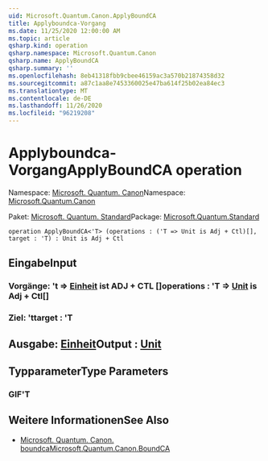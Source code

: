 ```yaml
---
uid: Microsoft.Quantum.Canon.ApplyBoundCA
title: Applyboundca-Vorgang
ms.date: 11/25/2020 12:00:00 AM
ms.topic: article
qsharp.kind: operation
qsharp.namespace: Microsoft.Quantum.Canon
qsharp.name: ApplyBoundCA
qsharp.summary: ''
ms.openlocfilehash: 8eb41318fbb9cbee46159ac3a570b21874358d32
ms.sourcegitcommit: a87c1aa8e7453360025e47ba614f25b02ea84ec3
ms.translationtype: MT
ms.contentlocale: de-DE
ms.lasthandoff: 11/26/2020
ms.locfileid: "96219208"
---
```

# <a name="applyboundca-operation"></a><span data-ttu-id="5a937-102">Applyboundca-Vorgang</span><span class="sxs-lookup"><span data-stu-id="5a937-102">ApplyBoundCA operation</span></span>

<span data-ttu-id="5a937-103">Namespace: [Microsoft. Quantum. Canon](xref:Microsoft.Quantum.Canon)</span><span class="sxs-lookup"><span data-stu-id="5a937-103">Namespace: [Microsoft.Quantum.Canon](xref:Microsoft.Quantum.Canon)</span></span>

<span data-ttu-id="5a937-104">Paket: [Microsoft. Quantum. Standard](https://nuget.org/packages/Microsoft.Quantum.Standard)</span><span class="sxs-lookup"><span data-stu-id="5a937-104">Package: [Microsoft.Quantum.Standard](https://nuget.org/packages/Microsoft.Quantum.Standard)</span></span>




```qsharp
operation ApplyBoundCA<'T> (operations : ('T => Unit is Adj + Ctl)[], target : 'T) : Unit is Adj + Ctl
```


## <a name="input"></a><span data-ttu-id="5a937-105">Eingabe</span><span class="sxs-lookup"><span data-stu-id="5a937-105">Input</span></span>

### <a name="operations--t--unit--is-adj--ctl"></a><span data-ttu-id="5a937-106">Vorgänge: 't => [Einheit](xref:microsoft.quantum.lang-ref.unit)  ist ADJ + CTL []</span><span class="sxs-lookup"><span data-stu-id="5a937-106">operations : 'T => [Unit](xref:microsoft.quantum.lang-ref.unit)  is Adj + Ctl[]</span></span>




### <a name="target--t"></a><span data-ttu-id="5a937-107">Ziel: 't</span><span class="sxs-lookup"><span data-stu-id="5a937-107">target : 'T</span></span>





## <a name="output--unit"></a><span data-ttu-id="5a937-108">Ausgabe: [Einheit](xref:microsoft.quantum.lang-ref.unit)</span><span class="sxs-lookup"><span data-stu-id="5a937-108">Output : [Unit](xref:microsoft.quantum.lang-ref.unit)</span></span>



## <a name="type-parameters"></a><span data-ttu-id="5a937-109">Typparameter</span><span class="sxs-lookup"><span data-stu-id="5a937-109">Type Parameters</span></span>

### <a name="t"></a><span data-ttu-id="5a937-110">GIF</span><span class="sxs-lookup"><span data-stu-id="5a937-110">'T</span></span>



## <a name="see-also"></a><span data-ttu-id="5a937-111">Weitere Informationen</span><span class="sxs-lookup"><span data-stu-id="5a937-111">See Also</span></span>

- [<span data-ttu-id="5a937-112">Microsoft. Quantum. Canon. boundca</span><span class="sxs-lookup"><span data-stu-id="5a937-112">Microsoft.Quantum.Canon.BoundCA</span></span>](xref:Microsoft.Quantum.Canon.BoundCA)